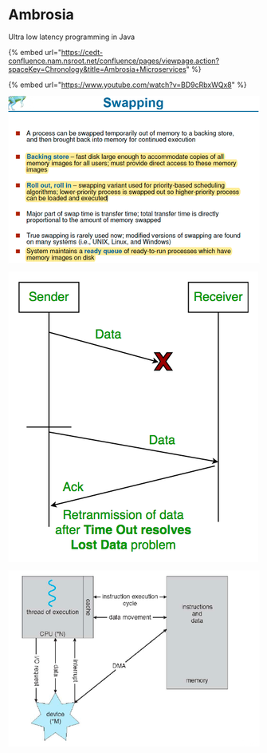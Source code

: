 # Ambrosia

Ultra low latency programming in Java 

{% embed url="https://cedt-confluence.nam.nsroot.net/confluence/pages/viewpage.action?spaceKey=Chronology&title=Ambrosia+Microservices" %}

{% embed url="https://www.youtube.com/watch?v=BD9cRbxWQx8" %}





![](../.gitbook/assets/image%20%28103%29.png)

![](../.gitbook/assets/image%20%28170%29.png)

![](../.gitbook/assets/image%20%28156%29.png)



